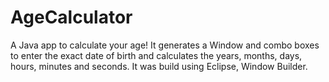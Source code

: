 # AgeCalculator
A Java app to calculate your age! 
It generates a Window and combo boxes to enter the exact date of birth and calculates the years, months, days, hours, minutes and seconds.
It was build using Eclipse, Window Builder.
